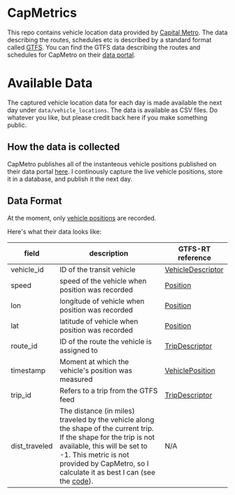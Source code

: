 # CapMetrics
This repo contains vehicle location data provided by [Capital Metro](http://www.capmetro.org/). The data describing the routes, schedules etc is described by a standard format called [GTFS](https://developers.google.com/transit/gtfs/). You can find the GTFS data describing the routes and schedules for CapMetro on their [data portal](https://data.texas.gov/Capital-Metro/Capital-Metro-Google-Transit/r4v4-vz24).

# Available Data

The captured vehicle location data for each day is made available the next day under `data/vehicle_locations`. The data is available as CSV files. Do whatever you like, but please credit back here if you make something public.

## How the data is collected

CapMetro publishes all of the instanteous vehicle positions published on their data portal [here](https://data.texas.gov/Capital-Metro/Capital-Metro-Veh-Loc-pb/i5qp-g5fd). I continously capture the live vehicle positions, store it in a database, and publish it the next day.

## Data Format
At the moment, only [vehicle positions](https://developers.google.com/transit/gtfs-realtime/reference#VehiclePosition) are recorded.

Here's what their data looks like:

| field | description | GTFS-RT reference |
| --- | --- | --- |
| vehicle_id | ID of the transit vehicle | [VehicleDescriptor](https://developers.google.com/transit/gtfs-realtime/reference#VehicleDescriptor) |
| speed | speed of the vehicle when position was recorded | [Position](https://developers.google.com/transit/gtfs-realtime/reference#Position) |
| lon | longitude of vehicle when position was recorded | [Position](https://developers.google.com/transit/gtfs-realtime/reference#Position) |
| lat | latitude of vehicle when position was recorded | [Position](https://developers.google.com/transit/gtfs-realtime/reference#Position) |
| route_id | ID of the route the vehicle is assigned to | [TripDescriptor](https://developers.google.com/transit/gtfs-realtime/reference#TripDescriptor) |
| timestamp | Moment at which the vehicle's position was measured | [VehiclePosition](https://developers.google.com/transit/gtfs-realtime/reference#VehiclePosition) |
| trip_id | Refers to a trip from the GTFS feed | [TripDescriptor](https://developers.google.com/transit/gtfs-realtime/reference#TripDescriptor) |
| dist_traveled | The distance (in miles) traveled by the vehicle along the shape of the current trip. If the shape for the trip is not available, this will be set to -1. This metric is not provided by CapMetro, so I calculate it as best I can (see the [code](https://github.com/scascketta/capmetrics/blob/5225ecf417fa641fbc4c65bb0d12986f534dd00f/metrics.py#L89-L101)). | N/A |
